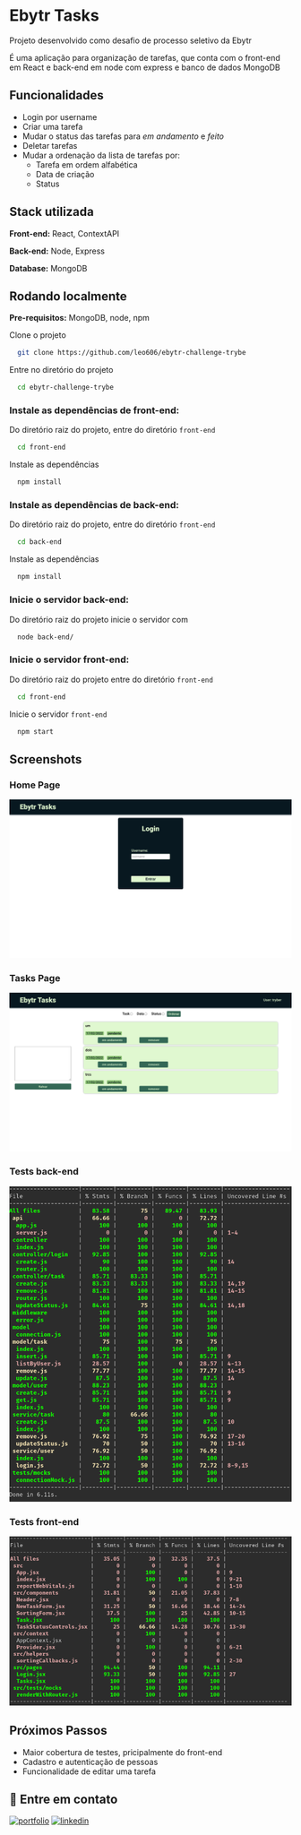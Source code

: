 
# Ebytr Tasks

Projeto desenvolvido como desafio de processo seletivo da Ebytr

É uma aplicação para organização de tarefas, que conta com o front-end em React e back-end em node com express e banco de dados MongoDB

## Funcionalidades

- Login por username
- Criar uma tarefa
- Mudar o status das tarefas para _em andamento_ e _feito_
- Deletar tarefas
- Mudar a ordenação da lista de tarefas por:
  - Tarefa em ordem alfabética
  - Data de criação
  - Status


## Stack utilizada

**Front-end:** React, ContextAPI

**Back-end:** Node, Express

**Database:** MongoDB

## Rodando localmente

**Pre-requisitos:** MongoDB, node, npm

Clone o projeto

```bash
  git clone https://github.com/leo606/ebytr-challenge-trybe
```

Entre no diretório do projeto

```bash
  cd ebytr-challenge-trybe
```

### Instale as dependências de front-end:

Do diretório raiz do projeto, entre do diretório `front-end`
```bash
  cd front-end
```

Instale as dependências

```bash
  npm install
```

### Instale as dependências de back-end:

Do diretório raiz do projeto, entre do diretório `front-end`
```bash
  cd back-end
```

Instale as dependências

```bash
  npm install
```

### Inicie o servidor back-end:

Do diretório raiz do projeto inicie o servidor com
```bash
  node back-end/
```

### Inicie o servidor front-end:

Do diretório raiz do projeto entre do diretório `front-end`

```bash
  cd front-end
```

Inicie o servidor `front-end`

```bash
  npm start
```
## Screenshots

### Home Page
![App Screenshot](images/web_home.png)
### Tasks Page
![App Screenshot](images/web_tasks.png)
### Tests back-end
![App back-end Tests](images/tests_back.png)
### Tests front-end
![App front-end Tests](images/tests_front.png)

## Próximos Passos

- Maior cobertura de testes, pricipalmente do front-end
- Cadastro e autenticação de pessoas
- Funcionalidade de editar uma tarefa

## 🔗 Entre em contato
[![portfolio](https://img.shields.io/badge/my_portfolio-000?style=for-the-badge&logo=ko-fi&logoColor=white)](http://leo606.github.io/)
[![linkedin](https://img.shields.io/badge/linkedin-0A66C2?style=for-the-badge&logo=linkedin&logoColor=white)](https://www.linkedin.com/in/leonardolmf/)
